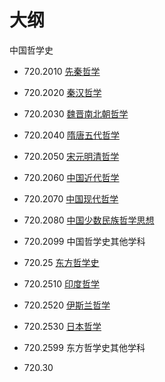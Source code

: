 # 大纲




  中国哲学史

  - 720.2010 [先秦哲学](https://zh.wikipedia.org/w/index.php?title=先秦哲学&action=edit&redlink=1)
  - 720.2020 [秦汉哲学](https://zh.wikipedia.org/w/index.php?title=秦汉哲学&action=edit&redlink=1)
  - 720.2030 [魏晋南北朝哲学](https://zh.wikipedia.org/w/index.php?title=魏晋南北朝哲学&action=edit&redlink=1)
  - 720.2040 [隋唐五代哲学](https://zh.wikipedia.org/w/index.php?title=隋唐五代哲学&action=edit&redlink=1)
  - 720.2050 [宋元明清哲学](https://zh.wikipedia.org/w/index.php?title=宋元明清哲学&action=edit&redlink=1)
  - 720.2060 [中国近代哲学](https://zh.wikipedia.org/w/index.php?title=中国近代哲学&action=edit&redlink=1)
  - 720.2070 [中国现代哲学](https://zh.wikipedia.org/w/index.php?title=中国现代哲学&action=edit&redlink=1)
  - 720.2080 [中国少数民族哲学思想](https://zh.wikipedia.org/w/index.php?title=中国少数民族哲学思想&action=edit&redlink=1)
  - 720.2099 中国哲学史其他学科
  - 720.25 [东方哲学史](https://zh.wikipedia.org/wiki/东方哲学史)
  - 720.2510 [印度哲学](https://zh.wikipedia.org/wiki/印度哲学)
  - 720.2520 [伊斯兰哲学](https://zh.wikipedia.org/wiki/伊斯兰哲学)
  - 720.2530 [日本哲学](https://zh.wikipedia.org/wiki/日本哲學)
  - 720.2599 东方哲学史其他学科

- 720.30
